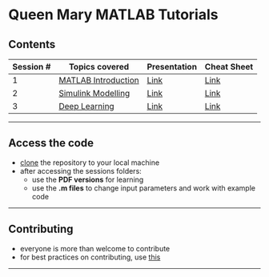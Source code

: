# Queen Mary MATLAB Tutorials

## Contents

| Session # | Topics covered | Presentation | Cheat Sheet | 
| ------------- | ------------- | ------------- | ------------- | 
| 1 | [MATLAB Introduction](https://github.com/mughees-asif/matlab-qmul/tree/master/session1-matlab_basics) | [Link](https://github.com/mughees-asif/matlab-qmul/blob/master/session1-matlab_basics/session1_powerpoint.pdf) | [Link](https://github.com/mughees-asif/matlab-qmul/blob/master/session1-matlab_basics/matlab-basic-functions-reference.pdf) | 
| 2 | [Simulink Modelling](https://github.com/mughees-asif/matlab-qmul/tree/master/session2-simulink_basics) | [Link](https://github.com/mughees-asif/matlab-qmul/blob/master/session2-simulink_basics/session2_powerpoint.pdf) | [Link](http://blog.bachi.net/?p=5861) | 
| 3 | [Deep Learning](https://github.com/mughees-asif/matlab-qmul/tree/master/session2-simulink_basics) | [Link](https://github.com/mughees-asif/matlab-qmul/blob/master/session3-deep_learning/machine-learning-matlab.pdf) | [Link](https://github.com/mughees-asif/matlab-qmul/blob/master/session3-deep_learning/deep-learning-with-matlab-quick-start-guide.pdf) | 

------------------------------------------------

## Access the code

* [clone](https://docs.github.com/en/free-pro-team@latest/github/creating-cloning-and-archiving-repositories/cloning-a-repository#cloning-a-repository-to-github-desktop) the repository to your local machine
* after accessing the sessions folders:
	* use the **PDF versions** for learning
	* use the **.m files** to change input parameters and work with example code

------------------------------------------------

## Contributing

* everyone is more than welcome to contribute 
* for best practices on contributing, use [this](https://gist.github.com/MarcDiethelm/7303312)

------------------------------------------------
